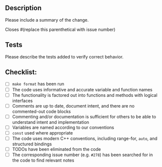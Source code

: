 ## Description

Please include a summary of the change.

Closes #(replace this parenthetical with issue number)


## Tests

Please describe the tests added to verify correct behavior.


## Checklist:

* [ ] `make format` has been run
* [ ] The code uses informative and accurate variable and function names
* [ ] The functionality is factored out into functions and methods with logical interfaces
* [ ] Comments are up to date, document intent, and there are no commented-out code blocks
* [ ] Commenting and/or documentation is sufficient for others to be able to understand intent and implementation
* [ ] Variables are named according to our conventions
* [ ] `const` used where appropriate
* [ ] The code uses modern C++ conventions, including range-for, `auto`, and structured bindings
* [ ] TODOs have been eliminated from the code
* [ ] The corresponding issue number (e.g. `#278`) has been searched for in the code to find relevant notes
